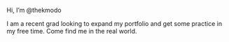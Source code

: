 Hi, I’m @thekmodo

I am a recent grad looking to expand my portfolio and get some practice in my free time. 
Come find me in the real world.
